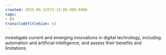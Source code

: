 ```yaml
---
created: 2025-08-12T21:13:06.000-0400
tags:
- B4
transcludeTitleSize: h3
---
```


investigate current and emerging innovations in digital technology, including automation and artificial intelligence, and assess their benefits and limitations